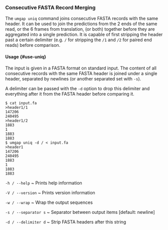 ### Consecutive FASTA Record Merging

The `umgap uniq` command joins consecutive FASTA records with the same
header. It can be used to join the predictions from the 2 ends of the
same read, or the 6 frames from translation, (or both) together before
they are aggregated into a single prediction. It is capable of first
stripping the header past a certain delimiter (e.g. `/` for stripping
the `/1` and `/2` for paired end reads) before comparison.

#### Usage {#use-uniq}

The input is given in a FASTA format on standard input. The content
of all consecutive records with the same FASTA header is joined under
a single header, separated by newlines (or another separated set with
`-s`).

A delimiter can be passed with the `-d` option to drop this delimiter
and everything after it from the FASTA header before comparing it.

```shell
$ cat input.fa
>header1/1
147206
240495
>header1/2
1883
1
1883
1883
$ umgap uniq -d / < input.fa
>header1
147206
240495
1883
1
1883
1883
```

`-h / --help`
  ~ Prints help information

`-V / --version`
  ~ Prints version information

`-w / --wrap`
  ~ Wrap the output sequences

`-s / --separator s`
  ~ Separator between output items [default: newline]

`-d / --delimiter d`
  ~ Strip FASTA headers after this string
